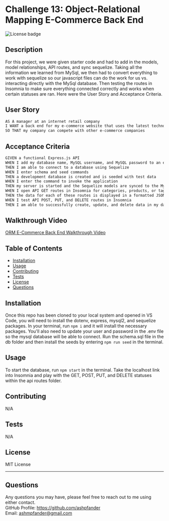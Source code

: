 # Challenge 13: Object-Relational Mapping E-Commerce Back End
![License badge](https://img.shields.io/badge/license-MIT_License-blue)

## Description

For this project, we were given starter code and had to add in the models, model relationships, API routes, and sync sequelize. Taking all the information we learned from MySql, we then had to convert everything to work with sequelize so our javascript files can do the work for us vs. interacting directly with the MySql database. Then testing the routes in Insomnia to make sure everything connected correctly and works when certain statuses are ran. Here were the User Story and Acceptance Criteria.

## User Story

```md
AS A manager at an internet retail company
I WANT a back end for my e-commerce website that uses the latest technologies
SO THAT my company can compete with other e-commerce companies
```

## Acceptance Criteria

```md
GIVEN a functional Express.js API
WHEN I add my database name, MySQL username, and MySQL password to an environment variable file
THEN I am able to connect to a database using Sequelize
WHEN I enter schema and seed commands
THEN a development database is created and is seeded with test data
WHEN I enter the command to invoke the application
THEN my server is started and the Sequelize models are synced to the MySQL database
WHEN I open API GET routes in Insomnia for categories, products, or tags
THEN the data for each of these routes is displayed in a formatted JSON
WHEN I test API POST, PUT, and DELETE routes in Insomnia
THEN I am able to successfully create, update, and delete data in my database
```

## Walkthrough Video
[ORM E-Commerce Back End Walkthrough Video](https://drive.google.com/file/d/17OmRW9rhBDOZRb709KydSUpFqLzSmhD_/view)

## Table of Contents

- [Installation](#installation)
- [Usage](#usage)
- [Contributing](#contributing)
- [Tests](#tests)
- [License](#license)
- [Questions](#questions)

## Installation

Once this repo has been cloned to your local system and opened in VS Code, you will need to install the dotenv, express, mysql2, and sequelize packages. In your terminal, run `npm i` and it will install the necessary packages. You'll also need to update your user and password in the .env file so the mysql database will be able to connect. Run the schema.sql file in the db folder and then install the seeds by entering `npm run seed` in the terminal.

## Usage

To start the database, run `npm start` in the terminal. Take the localhost link into Insomnia and play with the GET, POST, PUT, and DELETE statuses within the api routes folder. 

## Contributing

N/A

## Tests

N/A

## License
MIT License

---

## Questions

Any questions you may have, please feel free to reach out to me using either contact.<br>
GitHub Profile: https://github.com/ashpfander<br>
Email: ashmpfander@gmail.com